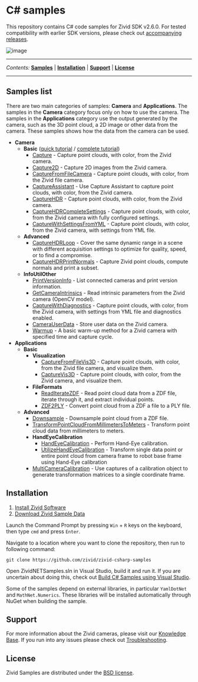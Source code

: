 # C\# samples

This repository contains C# code samples for Zivid SDK v2.6.0. For
tested compatibility with earlier SDK versions, please check out
[accompanying
releases](https://github.com/zivid/zivid-csharp-samples/tree/master/../../releases).

![image](https://www.zivid.com/hubfs/softwarefiles/images/zivid-generic-github-header.png)



---

*Contents:*
[**Samples**](#Samples-list) |
[**Installation**](#Installation) |
[**Support**](#Support) |
[**License**](#License)

---



## Samples list

There are two main categories of samples: **Camera** and
**Applications**. The samples in the **Camera** category focus only on
how to use the camera. The samples in the **Applications** category use
the output generated by the camera, such as the 3D point cloud, a 2D
image or other data from the camera. These samples shows how the data
from the camera can be used.

  - **Camera**
      - **Basic** ([quick tutorial](source/Camera/Basic/QuickCaptureTutorial.md) / [complete tutorial](source/Camera/Basic/CaptureTutorial.md))
          - [Capture](https://github.com/zivid/zivid-csharp-samples/tree/master//source/Camera/Basic/Capture/Capture.cs) - Capture point clouds, with color, from the Zivid camera.
          - [Capture2D](https://github.com/zivid/zivid-csharp-samples/tree/master//source/Camera/Basic/Capture2D/Capture2D.cs) - Capture 2D images from the Zivid camera.
          - [CaptureFromFileCamera](https://github.com/zivid/zivid-csharp-samples/tree/master//source/Camera/Basic/CaptureFromFileCamera/CaptureFromFileCamera.cs) - Capture point clouds, with color, from the Zivid file
            camera.
          - [CaptureAssistant](https://github.com/zivid/zivid-csharp-samples/tree/master//source/Camera/Basic/CaptureAssistant/CaptureAssistant.cs) - Use Capture Assistant to capture point clouds, with color,
            from the Zivid camera.
          - [CaptureHDR](https://github.com/zivid/zivid-csharp-samples/tree/master//source/Camera/Basic/CaptureHDR/CaptureHDR.cs) - Capture point clouds, with color, from the Zivid camera.
          - [CaptureHDRCompleteSettings](https://github.com/zivid/zivid-csharp-samples/tree/master//source/Camera/Basic/CaptureHDRCompleteSettings/CaptureHDRCompleteSettings.cs) - Capture point clouds, with color, from the Zivid camera
            with fully configured settings.
          - [CaptureWithSettingsFromYML](https://github.com/zivid/zivid-csharp-samples/tree/master//source/Camera/Basic/CaptureWithSettingsFromYML/CaptureWithSettingsFromYML.cs) - Capture point clouds, with color, from the Zivid camera,
            with settings from YML file.
      - **Advanced**
          - [CaptureHDRLoop](https://github.com/zivid/zivid-csharp-samples/tree/master//source/Camera/Advanced/CaptureHDRLoop/CaptureHDRLoop.cs) - Cover the same dynamic range in a scene with different
            acquisition settings to optimize for quality, speed, or to
            find a compromise.
          - [CaptureHDRPrintNormals](https://github.com/zivid/zivid-csharp-samples/tree/master//source/Camera/Advanced/CaptureHDRPrintNormals/CaptureHDRPrintNormals.cs) - Capture Zivid point clouds, compute normals and print a
            subset.
      - **InfoUtilOther**
          - [PrintVersionInfo](https://github.com/zivid/zivid-csharp-samples/tree/master//source/Camera/InfoUtilOther/PrintVersionInfo/PrintVersionInfo.cs) - List connected cameras and print version information.
          - [GetCameraIntrinsics](https://github.com/zivid/zivid-csharp-samples/tree/master//source/Camera/InfoUtilOther/GetCameraIntrinsics/GetCameraIntrinsics.cs) - Read intrinsic parameters from the Zivid camera (OpenCV
            model).
          - [CaptureWithDiagnostics](https://github.com/zivid/zivid-csharp-samples/tree/master//source/Camera/InfoUtilOther/CaptureWithDiagnostics/CaptureWithDiagnostics.cs) - Capture point clouds, with color, from the Zivid camera,
            with settings from YML file and diagnostics enabled.
          - [CameraUserData](https://github.com/zivid/zivid-csharp-samples/tree/master//source/Camera/InfoUtilOther/CameraUserData/CameraUserData.cs) - Store user data on the Zivid camera.
          - [Warmup](https://github.com/zivid/zivid-csharp-samples/tree/master//source/Camera/InfoUtilOther/Warmup/Warmup.cs) - A basic warm-up method for a Zivid camera with specified
            time and capture cycle.
  - **Applications**
      - **Basic**
          - **Visualization**
              - [CaptureFromFileVis3D](https://github.com/zivid/zivid-csharp-samples/tree/master//source/Applications/Basic/Visualization/CaptureFromFileVis3D/CaptureFromFileVis3D.cs) - Capture point clouds, with color, from the Zivid file
                camera, and visualize them.
              - [CaptureVis3D](https://github.com/zivid/zivid-csharp-samples/tree/master//source/Applications/Basic/Visualization/CaptureVis3D/CaptureVis3D.cs) - Capture point clouds, with color, from the Zivid
                camera, and visualize them.
          - **FileFormats**
              - [ReadIterateZDF](https://github.com/zivid/zivid-csharp-samples/tree/master//source/Applications/Basic/FileFormats/ReadIterateZDF/ReadIterateZDF.cs) - Read point cloud data from a ZDF file, iterate through
                it, and extract individual points.
              - [ZDF2PLY](https://github.com/zivid/zivid-csharp-samples/tree/master//source/Applications/Basic/FileFormats/ZDF2PLY/ZDF2PLY.cs) - Convert point cloud from a ZDF a file to a PLY file.
      - **Advanced**
          - [Downsample](https://github.com/zivid/zivid-csharp-samples/tree/master//source/Applications/Advanced/Downsample/Downsample.cs) - Downsample point cloud from a ZDF file.
          - [TransformPointCloudFromMillimetersToMeters](https://github.com/zivid/zivid-csharp-samples/tree/master//source/Applications/Advanced/TransformPointCloudFromMillimetersToMeters/TransformPointCloudFromMillimetersToMeters.cs) - Transform point cloud data from millimeters to meters.
          - **HandEyeCalibration**
              - [HandEyeCalibration](https://github.com/zivid/zivid-csharp-samples/tree/master//source/Applications/Advanced/HandEyeCalibration/HandEyeCalibration/HandEyeCalibration.cs) - Perform Hand-Eye calibration.
              - [UtilizeHandEyeCalibration](https://github.com/zivid/zivid-csharp-samples/tree/master//source/Applications/Advanced/HandEyeCalibration/UtilizeHandEyeCalibration/UtilizeHandEyeCalibration.cs) - Transform single data point or entire point cloud from
                camera frame to robot base frame using Hand-Eye
                calibration
          - [MultiCameraCalibration](https://github.com/zivid/zivid-csharp-samples/tree/master//source/Applications/Advanced/MultiCameraCalibration/MultiCameraCalibration.cs) - Use captures of a calibration object to generate
            transformation matrices to a single coordinate frame.

## Installation

1.  [Install Zivid
    Software](https://support.zivid.com/latest//getting-started/software-installation.html)
2.  [Download Zivid Sample
    Data](https://support.zivid.com/latest//api-reference/samples/sample-data.html)

Launch the Command Prompt by pressing `Win` + `R` keys on the keyboard,
then type `cmd` and press `Enter`.

Navigate to a location where you want to clone the repository, then run
to following command:

``` sourceCode 
git clone https://github.com/zivid/zivid-csharp-samples
```

Open ZividNETSamples.sln in Visual Studio, build it and run it. If you
are uncertain about doing this, check out [Build C\# Samples using
Visual
Studio](https://support.zivid.com/latest/rst/api-reference/samples/csharp/build-c-sharp-samples-using-visual-studio.html).

Some of the samples depend on external libraries, in particular
`YamlDotNet` and `MathNet.Numerics`. These libraries will be installed
automatically through NuGet when building the sample.

## Support

For more information about the Zivid cameras, please visit our
[Knowledge Base](https://support.zivid.com/latest). If you run into any
issues please check out
[Troubleshooting](https://support.zivid.com/latest/rst/support/troubleshooting.html).

## License

Zivid Samples are distributed under the [BSD
license](https://github.com/zivid/zivid-csharp-samples/tree/master/LICENSE).
